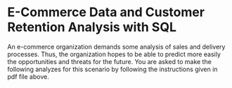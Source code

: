 # E-Commerce Data and Customer Retention Analysis with SQL

An e-commerce organization demands some analysis of sales and delivery processes. Thus, the organization hopes to be able to predict more easily the opportunities and threats for the future. You are asked to make the following analyzes for this scenario by following the instructions given in pdf file above.